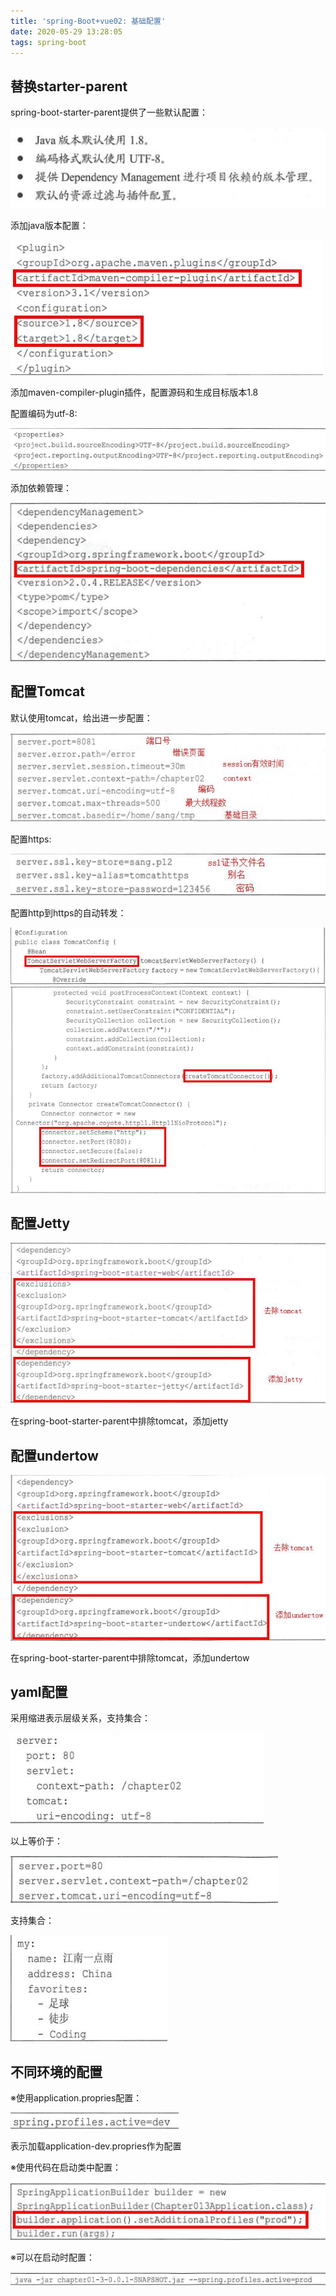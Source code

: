 ```yaml
---
title: 'spring-Boot+vue02: 基础配置'
date: 2020-05-29 13:28:05
tags: spring-boot
---
```


## 替换starter-parent

spring-boot-starter-parent提供了一些默认配置：

<img src='spring-Boot-vue02-configuration\fbb66fb2-134d-4e07-b054-75acb3e127f3.jpg'>

添加java版本配置：

<img src='spring-Boot-vue02-configuration\70d271db-0358-408d-88a4-02a61c07a47d.jpg'>

添加maven-compiler-plugin插件，配置源码和生成目标版本1.8

配置编码为utf-8:

<img src='spring-Boot-vue02-configuration\70788151-655a-48cf-b9e8-2f05e88d1e58.jpg'>

添加依赖管理：

<img src='spring-Boot-vue02-configuration\0ac09445-220c-49ed-89b6-fb31f21b14ee.jpg'>

## 配置Tomcat

默认使用tomcat，给出进一步配置：

<img src='spring-Boot-vue02-configuration\8b24bc04-2461-4e6e-a1b0-28e3194cc35b.jpg'>

配置https:

<img src='spring-Boot-vue02-configuration\15b3d92c-cffd-4d41-b0f6-2c61110fbdac.jpg'>

配置http到https的自动转发：

<img src='spring-Boot-vue02-configuration\3cecdc0e-4cff-49db-91a5-70f364566ac2.jpg'>
<img src='spring-Boot-vue02-configuration\195c643a-181c-4ca5-b001-874dabe43f81.jpg'>

## 配置Jetty

<img src='spring-Boot-vue02-configuration\f4436b07-b9e3-48ac-9ea6-18401bccaf96.jpg'>

在spring-boot-starter-parent中排除tomcat，添加jetty

## 配置undertow

<img src='spring-Boot-vue02-configuration\a38cfb58-4852-4bea-b092-7069473a3925.jpg'>

在spring-boot-starter-parent中排除tomcat，添加undertow

## yaml配置

采用缩进表示层级关系，支持集合：

<img src='spring-Boot-vue02-configuration\c81b43a9-6dc1-4cbf-9658-a0f96e2c3fec.jpg'>

以上等价于：

<img src='spring-Boot-vue02-configuration\dba29287-7c09-4d96-9f90-518bf9c284ef.jpg'>

支持集合：

<img src='spring-Boot-vue02-configuration\cf90c393-b14f-47be-b3d4-93eb4079913a.jpg'>

## 不同环境的配置

※使用application.propries配置：

<img src='spring-Boot-vue02-configuration\dca47b2f-6be2-4875-ad65-051066347e15.jpg'>

表示加载application-dev.propries作为配置

※使用代码在启动类中配置：

<img src='spring-Boot-vue02-configuration\5174d0da-bf14-422a-800f-d90a6b24f041.jpg'>

※可以在启动时配置：

<img src='spring-Boot-vue02-configuration\5e50d2af-659d-4f09-bc2d-c6d33d285014.jpg'>


